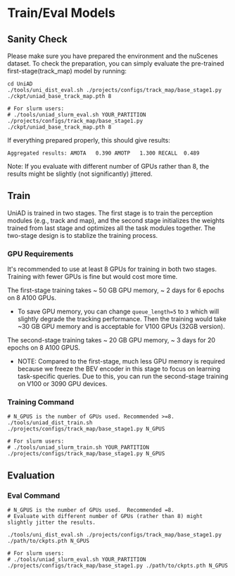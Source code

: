 # Train/Eval Models

## Sanity Check
Please make sure you have prepared the environment and the nuScenes dataset. To check the preparation, you can simply evaluate the pre-trained first-stage(track_map) model by running:
```
cd UniAD
./tools/uni_dist_eval.sh ./projects/configs/track_map/base_stage1.py ./ckpt/uniad_base_track_map.pth 8

# For slurm users:
# ./tools/uniad_slurm_eval.sh YOUR_PARTITION ./projects/configs/track_map/base_stage1.py ./ckpt/uniad_base_track_map.pth 8
```
If everything prepared properly, this should give results:

``
Aggregated results:
AMOTA	0.390
AMOTP	1.300
RECALL	0.489
``

Note: If you evaluate with different number of GPUs rather than 8, the results might be slightly (not significantly) jittered.

##  Train
UniAD is trained in two stages. The first stage is to train the perception modules (e.g., track and map), 
and the second stage initializes the weights trained from last stage and optimizes all the task modules together. The two-stage design is to stablize the training process.

### GPU Requirements
It's recommended to use at least 8 GPUs for training in both two stages. Training with fewer GPUs is fine but would cost more time.

The first-stage training takes ~ 50 GB GPU memory, ~ 2 days for 6 epochs on 8 A100 GPUs.
* To save GPU memory, you can change `queue_length=5` to `3` which will slightly degrade the tracking performance. Then the training would take ~30 GB GPU memory and is acceptable for V100 GPUs (32GB version).

The second-stage training takes ~ 20 GB GPU memory, ~ 3 days for 20 epochs on 8 A100 GPUS.
* NOTE: Compared to the first-stage, much less GPU memory is required because we freeze the BEV encoder in this stage to focus on learning task-specific queries. Due to this, you can run the second-stage training on V100 or 3090 GPU devices.



### Training Command
```
# N_GPUS is the number of GPUs used. Recommended >=8.
./tools/uniad_dist_train.sh ./projects/configs/track_map/base_stage1.py N_GPUS

# For slurm users:
# ./tools/uniad_slurm_train.sh YOUR_PARTITION ./projects/configs/track_map/base_stage1.py N_GPUS
```

## Evaluation


### Eval Command
```
# N_GPUS is the number of GPUs used.  Recommended =8.
# Evaluate with different number of GPUs (rather than 8) might slightly jitter the results.

./tools/uni_dist_eval.sh ./projects/configs/track_map/base_stage1.py ./path/to/ckpts.pth N_GPUS

# For slurm users:
# ./tools/uniad_slurm_eval.sh YOUR_PARTITION ./projects/configs/track_map/base_stage1.py ./path/to/ckpts.pth N_GPUS
```

